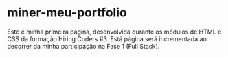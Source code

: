 # miner-meu-portfolio
Este é minha primeira página, desenvolvida durante os módulos de HTML e CSS da formação Hiring Coders #3. Está página será incrementada ao decorrer da minha participação na Fase 1 (Full Stack).
